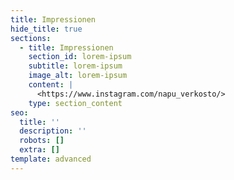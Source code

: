 ```yaml
---
title: Impressionen
hide_title: true
sections:
  - title: Impressionen
    section_id: lorem-ipsum
    subtitle: lorem-ipsum
    image_alt: lorem-ipsum
    content: |
      <https://www.instagram.com/napu_verkosto/>
    type: section_content
seo:
  title: ''
  description: ''
  robots: []
  extra: []
template: advanced
---
```

